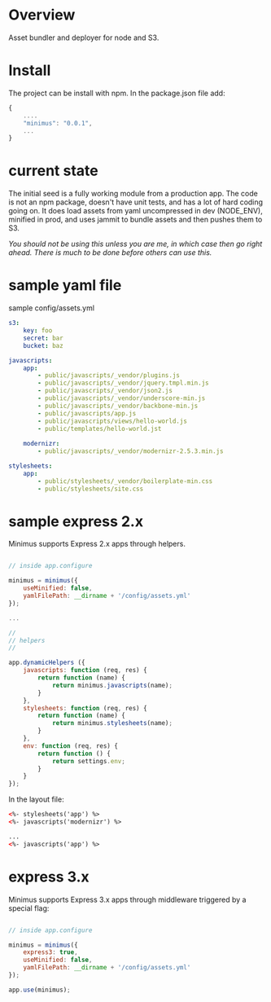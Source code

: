 Overview
=======

Asset bundler and deployer for node and S3.

Install
=============
The project can be install with npm. In the package.json file add:

```javascript
{
    ....
    "minimus": "0.0.1",
    ...
}
```

current state
=============
The initial seed is a fully working module from a production app.  The code is not an npm package, doesn't have unit tests, and has a lot of hard coding going on.  It does load assets from yaml uncompressed in dev (NODE_ENV), minified in prod, and uses jammit to bundle assets and then pushes them to S3.

*You should not be using this unless you are me, in which case then go right ahead.  There is much to be done before others can use this.*

sample yaml file
================
sample config/assets.yml

```yaml
s3:
    key: foo
    secret: bar
    bucket: baz

javascripts:
    app:
        - public/javascripts/_vendor/plugins.js
        - public/javascripts/_vendor/jquery.tmpl.min.js
        - public/javascripts/_vendor/json2.js
        - public/javascripts/_vendor/underscore-min.js
        - public/javascripts/_vendor/backbone-min.js
        - public/javascripts/app.js
        - public/javascripts/views/hello-world.js
        - public/templates/hello-world.jst
        
    modernizr:
        - public/javascripts/_vendor/modernizr-2.5.3.min.js

stylesheets:
    app:
        - public/stylesheets/_vendor/boilerplate-min.css
        - public/stylesheets/site.css
```

sample express 2.x
==================
Minimus supports Express 2.x apps through helpers.

```javascript

// inside app.configure

minimus = minimus({
    useMinified: false,
    yamlFilePath: __dirname + '/config/assets.yml'
});

...

//
// helpers
//

app.dynamicHelpers ({
    javascripts: function (req, res) {
        return function (name) {
            return minimus.javascripts(name);
        }
    },
    stylesheets: function (req, res) {
        return function (name) {
            return minimus.stylesheets(name);
        }
    },
    env: function (req, res) {
        return function () {
            return settings.env;
        }
    }
});
```

In the layout file:

```html
<%- stylesheets('app') %>
<%- javascripts('modernizr') %>

...
<%- javascripts('app') %>
```

express 3.x
===========
Minimus supports Express 3.x apps through middleware triggered by a special flag:

```javascript

// inside app.configure

minimus = minimus({
    express3: true,
    useMinified: false,
    yamlFilePath: __dirname + '/config/assets.yml'
});

app.use(minimus);